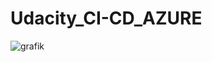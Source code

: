 # Udacity_CI-CD_AZURE

![grafik](https://user-images.githubusercontent.com/71324665/152001121-a7caa375-7645-47d5-a9da-d8e1b63f4224.png)
